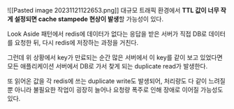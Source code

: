 ![[Pasted image 20231121122653.png]]
대규모 트래픽 환경에서 **TTL 값이 너무 작게 설정되면 cache stampede 현상이 발생**할 가능성이 있다.

Look Aside 패턴에서 redis에 데이터가 없다는 응답을 받은 서버가 직접 DB로 데이터를 요청한 뒤, 다시 redis에 저장하는 과정을 거친다.

그런데 위 상황에서 key가 만료되는 순간 많은 서버에서 이 key를 같이 보고 있었다면 모든 애플리케이션 서버에서 DB로 가서 찾게 되는 duplicate read가 발생한다.

또 읽어온 값을 각 redis에 쓰는 duplicate write도 발생되어, 처리량도 다 같이 느려질 뿐 아니라 불필요한 작업이 굉장히 늘어나 요청량 폭주로 인해 장애로 이어질 가능성도 있다.
